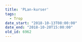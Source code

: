 ```yaml
---
title: 'PLan-kurser'
tags:
  - Trop
date_start: "2018-10-13T08:00:00"
date_end: "2018-10-20T15:00:00"
old_id: 6962
---
```

